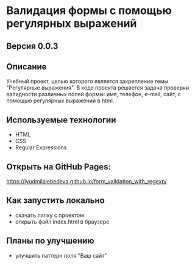 # Валидация формы с помощью регулярных выражений
## Версия 0.0.3

##  Описание
Учебный проект, целью которого является закрепление темы "Регулярные выражения". В ходе проекта решается задача проверки валидности различных полей формы: имя, телефон, e-mail, сайт, с помощью регулярных выражений в html.

## Используемые технологии
- HTML
- CSS
- Regular Expressions

## Открыть на GitHub Pages: 
https://lyudmilalebedeva.github.io/form_validation_with_regexp/

## Как запустить локально
- скачать папку с проектом
- открыть файл index.html в браузере

## Планы по улучшению
- улучшить паттерн поля "Ваш сайт"
